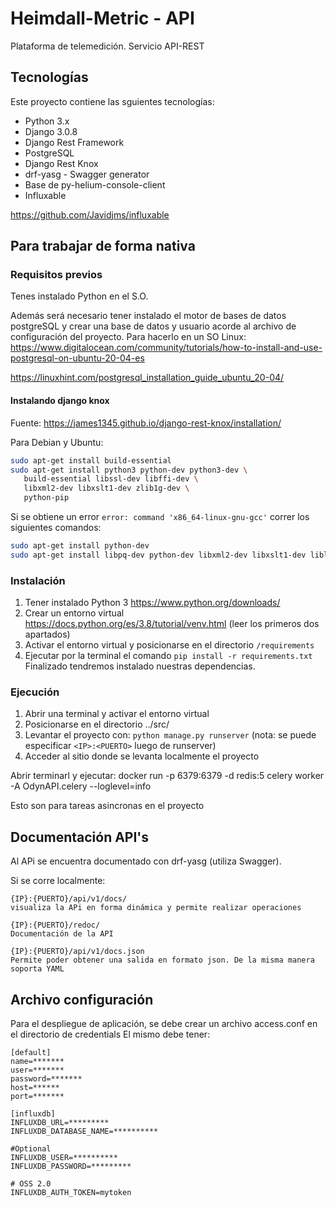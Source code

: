 # Heimdall-Metric - API

Plataforma de telemedición. Servicio API-REST

## Tecnologías

Este proyecto contiene las sguientes tecnologías:

- Python 3.x
- Django 3.0.8
- Django Rest Framework 
- PostgreSQL
- Django Rest Knox 
- drf-yasg - Swagger generator
- Base de py-helium-console-client
- Influxable

https://github.com/Javidjms/influxable

## Para trabajar de forma nativa

### Requisitos previos

Tenes instalado Python en el S.O.

Además será necesario tener instalado el motor de bases de datos postgreSQL y crear una base de datos y usuario acorde al archivo de configuración del proyecto.
Para hacerlo en un SO Linux: https://www.digitalocean.com/community/tutorials/how-to-install-and-use-postgresql-on-ubuntu-20-04-es

https://linuxhint.com/postgresql_installation_guide_ubuntu_20-04/

#### Instalando django knox

Fuente: https://james1345.github.io/django-rest-knox/installation/

Para Debian y Ubuntu:

```sh
sudo apt-get install build-essential
sudo apt-get install python3 python-dev python3-dev \
   build-essential libssl-dev libffi-dev \
   libxml2-dev libxslt1-dev zlib1g-dev \
   python-pip
```

Si se obtiene un error `error: command 'x86_64-linux-gnu-gcc'` correr los siguientes comandos:

```sh
sudo apt-get install python-dev
sudo apt-get install libpq-dev python-dev libxml2-dev libxslt1-dev libldap2-dev libsasl2-dev libffi-dev
```

### Instalación

1. Tener instalado Python 3 https://www.python.org/downloads/
1. Crear un entorno virtual https://docs.python.org/es/3.8/tutorial/venv.html (leer los primeros dos apartados)
1. Activar el entorno virtual y posicionarse en el directorio `/requirements`
1. Ejecutar por la terminal el comando `pip install -r requirements.txt` Finalizado tendremos instalado nuestras dependencias.

### Ejecución

1. Abrir una terminal y activar el entorno virtual
1. Posicionarse en el directorio ../src/
1. Levantar el proyecto con: `python manage.py runserver` (nota: se puede especificar `<IP>:<PUERTO>` luego de runserver)
1. Acceder al sitio donde se levanta localmente el proyecto

Abrir terminarl y ejecutar:
docker run -p 6379:6379 -d redis:5
celery worker -A OdynAPI.celery --loglevel=info

Esto son para tareas asincronas en el proyecto



## Documentación API's
Al APi se encuentra documentado con drf-yasg (utiliza Swagger). 

Si se corre localmente:
    
    {IP}:{PUERTO}/api/v1/docs/ 
    visualiza la APi en forma dinámica y permite realizar operaciones

    {IP}:{PUERTO}/redoc/
    Documentación de la API
    
    {IP}:{PUERTO}/api/v1/docs.json
    Permite poder obtener una salida en formato json. De la misma manera soporta YAML

## Archivo configuración

Para el despliegue de aplicación, se debe crear un archivo access.conf en el directorio de credentials
El mismo debe tener:

    [default]
    name=*******
    user=*******
    password=*******
    host=******
    port=*******
    
    [influxdb]
    INFLUXDB_URL=*********
    INFLUXDB_DATABASE_NAME=**********
    
    #Optional
    INFLUXDB_USER=**********
    INFLUXDB_PASSWORD=*********
    
    # OSS 2.0
    INFLUXDB_AUTH_TOKEN=mytoken
